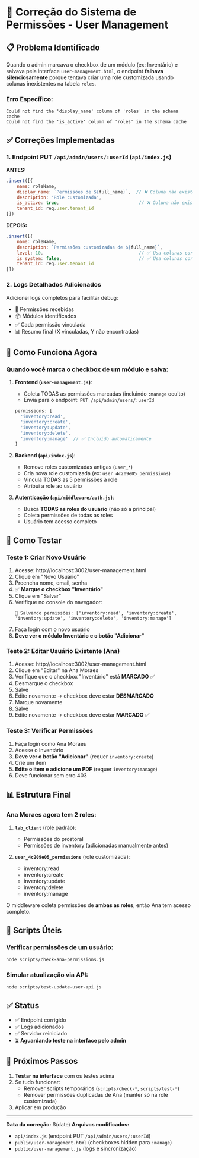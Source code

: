 # 🎉 Correção do Sistema de Permissões - User Management

## 📋 Problema Identificado

Quando o admin marcava o checkbox de um módulo (ex: Inventário) e salvava pela interface `user-management.html`, o endpoint **falhava silenciosamente** porque tentava criar uma role customizada usando colunas inexistentes na tabela `roles`.

### Erro Específico:
```
Could not find the 'display_name' column of 'roles' in the schema cache
Could not find the 'is_active' column of 'roles' in the schema cache
```

## ✅ Correções Implementadas

### 1. **Endpoint PUT `/api/admin/users/:userId`** (`api/index.js`)

**ANTES:**
```javascript
.insert([{
    name: roleName,
    display_name: `Permissões de ${full_name}`,  // ❌ Coluna não existe
    description: 'Role customizada',
    is_active: true,                              // ❌ Coluna não existe
    tenant_id: req.user.tenant_id
}])
```

**DEPOIS:**
```javascript
.insert([{
    name: roleName,
    description: `Permissões customizadas de ${full_name}`,
    level: 10,                                    // ✅ Usa colunas corretas
    is_system: false,                             // ✅ Usa colunas corretas
    tenant_id: req.user.tenant_id
}])
```

### 2. **Logs Detalhados Adicionados**

Adicionei logs completos para facilitar debug:
- 🔑 Permissões recebidas
- 📦 Módulos identificados
- ✅ Cada permissão vinculada
- 📊 Resumo final (X vinculadas, Y não encontradas)

## 🎯 Como Funciona Agora

### Quando você marca o checkbox de um módulo e salva:

1. **Frontend (`user-management.js`)**:
   - Coleta TODAS as permissões marcadas (incluindo `:manage` oculto)
   - Envia para o endpoint: `PUT /api/admin/users/:userId`
   
   ```javascript
   permissions: [
     'inventory:read',
     'inventory:create',
     'inventory:update',
     'inventory:delete',
     'inventory:manage'  // ✅ Incluído automaticamente
   ]
   ```

2. **Backend (`api/index.js`)**:
   - Remove roles customizadas antigas (`user_*`)
   - Cria nova role customizada (ex: `user_4c209e05_permissions`)
   - Vincula TODAS as 5 permissões à role
   - Atribui a role ao usuário

3. **Autenticação (`api/middleware/auth.js`)**:
   - Busca **TODAS as roles do usuário** (não só a principal)
   - Coleta permissões de todas as roles
   - Usuário tem acesso completo

## 🧪 Como Testar

### Teste 1: Criar Novo Usuário
1. Acesse: http://localhost:3002/user-management.html
2. Clique em "Novo Usuário"
3. Preencha nome, email, senha
4. ✅ **Marque o checkbox "Inventário"**
5. Clique em "Salvar"
6. Verifique no console do navegador:
   ```
   💾 Salvando permissões: ['inventory:read', 'inventory:create', 'inventory:update', 'inventory:delete', 'inventory:manage']
   ```
7. Faça login com o novo usuário
8. **Deve ver o módulo Inventário e o botão "Adicionar"**

### Teste 2: Editar Usuário Existente (Ana)
1. Acesse: http://localhost:3002/user-management.html
2. Clique em "Editar" na Ana Moraes
3. Verifique que o checkbox "Inventário" está **MARCADO** ✅
4. Desmarque o checkbox
5. Salve
6. Edite novamente → checkbox deve estar **DESMARCADO**
7. Marque novamente
8. Salve
9. Edite novamente → checkbox deve estar **MARCADO** ✅

### Teste 3: Verificar Permissões
1. Faça login como Ana Moraes
2. Acesse o Inventário
3. **Deve ver o botão "Adicionar"** (requer `inventory:create`)
4. Crie um item
5. **Edite o item e adicione um PDF** (requer `inventory:manage`)
6. Deve funcionar sem erro 403

## 📊 Estrutura Final

### Ana Moraes agora tem 2 roles:

1. **`lab_client`** (role padrão):
   - Permissões do prostoral
   - Permissões de inventory (adicionadas manualmente antes)

2. **`user_4c209e05_permissions`** (role customizada):
   - inventory:read
   - inventory:create
   - inventory:update
   - inventory:delete
   - inventory:manage

O middleware coleta permissões de **ambas as roles**, então Ana tem acesso completo.

## 🔧 Scripts Úteis

### Verificar permissões de um usuário:
```bash
node scripts/check-ana-permissions.js
```

### Simular atualização via API:
```bash
node scripts/test-update-user-api.js
```

## ✅ Status

- ✅ Endpoint corrigido
- ✅ Logs adicionados
- ✅ Servidor reiniciado
- ⏳ **Aguardando teste na interface pelo admin**

## 📝 Próximos Passos

1. **Testar na interface** com os testes acima
2. Se tudo funcionar:
   - Remover scripts temporários (`scripts/check-*`, `scripts/test-*`)
   - Remover permissões duplicadas de Ana (manter só na role customizada)
3. Aplicar em produção

---

**Data da correção:** $(date)
**Arquivos modificados:**
- `api/index.js` (endpoint PUT `/api/admin/users/:userId`)
- `public/user-management.html` (checkboxes hidden para `:manage`)
- `public/user-management.js` (logs e sincronização)

